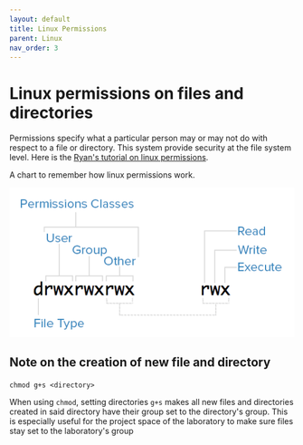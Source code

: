 ```yaml
---
layout: default
title: Linux Permissions
parent: Linux
nav_order: 3
---
```


# Linux permissions on files and directories

Permissions specify what a particular person may or may not do with respect to a file or directory. This system provide security at the file system level. Here is the [Ryan's tutorial on linux permissions][tutorial-permissions].

A chart to remember how linux permissions work.

![linux-permissions](../../assets/images/mode.png)

## Note on the creation of new file and directory

`chmod g+s <directory>`

When using `chmod`, setting directories `g+s` makes all new files and directories created in said directory have their group set to the directory's group. This is especially useful for the project space of the laboratory to make sure files stay set to the laboratory's group

[tutorial-permissions]: https://ryanstutorials.net/linuxtutorial/permissions.php
